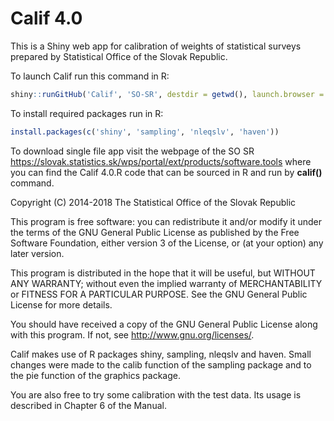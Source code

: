 # Calif 4.0

This is a Shiny web app for calibration of weights of statistical surveys
prepared by Statistical Office of the Slovak Republic.

To launch Calif run this command in R:
```r
shiny::runGitHub('Calif', 'SO-SR', destdir = getwd(), launch.browser = TRUE)
```

To install required packages run in R:
```r
install.packages(c('shiny', 'sampling', 'nleqslv', 'haven'))
```

To download single file app visit the webpage of the SO SR
https://slovak.statistics.sk/wps/portal/ext/products/software.tools
where you can find the Calif 4.0.R code that can be sourced in R and run by **calif()** command.

Copyright (C) 2014-2018 The Statistical Office of the Slovak Republic

This program is free software: you can redistribute it and/or modify
it under the terms of the GNU General Public License as published by
the Free Software Foundation, either version 3 of the License, or
(at your option) any later version.

This program is distributed in the hope that it will be useful,
but WITHOUT ANY WARRANTY; without even the implied warranty of
MERCHANTABILITY or FITNESS FOR A PARTICULAR PURPOSE.  See the
GNU General Public License for more details.

You should have received a copy of the GNU General Public License
along with this program.  If not, see <http://www.gnu.org/licenses/>.

Calif makes use of R packages shiny, sampling, nleqslv and haven.
Small changes were made to the calib function of the sampling package and 
to the pie function of the graphics package.

You are also free to try some calibration with the test data. Its usage
is described in Chapter 6 of the Manual.
